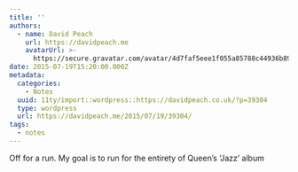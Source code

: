 ```yaml
---
title: ''
authors:
  - name: David Peach
    url: https://davidpeach.me
    avatarUrl: >-
      https://secure.gravatar.com/avatar/4d7faf5eee1f055a85788c44936b8995eaab6dfb004e7854ec747ccb272e91ee?s=96&d=mm&r=g
date: 2015-07-19T15:20:00.000Z
metadata:
  categories:
    - Notes
  uuid: 11ty/import::wordpress::https://davidpeach.co.uk/?p=39304
  type: wordpress
  url: https://davidpeach.me/2015/07/19/39304/
tags:
  - notes
---
```

Off for a run. My goal is to run for the entirety of Queen’s ‘Jazz’ album